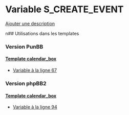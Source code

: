# Variable S_CREATE_EVENT
[Ajouter une description](https://fa-tvars.appspot.com/S_CREATE_EVENT)

n## Utilisations dans les templates

### Version PunBB

#### [Template calendar_box](punbb/calendar_box.md)
* [Variable à la ligne 67](../punbb/calendar_box.tpl#L67)

### Version phpBB2

#### [Template calendar_box](subsilver/calendar_box.md)
* [Variable à la ligne 94](../subsilver/calendar_box.tpl#L94)